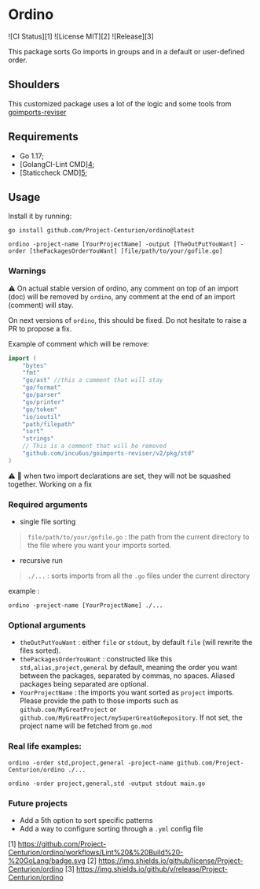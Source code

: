 # Ordino

![CI Status][1]
![License MIT][2]
![Release][3]

This package sorts Go imports in groups and in a default or user-defined order. 

## Shoulders

This customized package uses a lot of the logic and some tools from [goimports-reviser](https://github.com/incu6us/goimports-reviser)

## Requirements

* Go 1.17;
* [GolangCI-Lint CMD][4](https://github.com/golangci/golangci-lint);
* [Staticcheck CMD][5](https://staticcheck.io);

## Usage

Install it by running:

```shell
go install github.com/Project-Centurion/ordino@latest
```

```shell
ordino -project-name [YourProjectName] -output [TheOutPutYouWant] -order [thePackagesOrderYouWant] [file/path/to/your/gofile.go]
```

### Warnings

:warning: On actual stable version of ordino, any comment on top of an import (doc) will be removed by `ordino`,
any comment at the end of an import (comment) will stay.

On next versions of `ordino`, this should be fixed. Do not hesitate to raise a PR to propose a fix.

Example of comment which will be remove:
```go
import (
	"bytes"
	"fmt"
	"go/ast" //this a comment that will stay
	"go/format"
	"go/parser"
	"go/printer"
	"go/token"
	"io/ioutil"
	"path/filepath"
	"sort"
	"strings"
	// This is a comment that will be removed
	"github.com/incu6us/goimports-reviser/v2/pkg/std"
)
```

:warning: :bug: when two import declarations are set, they will not be squashed together. Working on a fix

### Required arguments

* single file sorting

> `file/path/to/your/gofile.go` : the path from the current directory to the file where you want your imports sorted.

* recursive run

> `./...` : sorts imports from all the `.go` files under the current directory

example :

```shell
ordino -project-name [YourProjectName] ./...
```

### Optional arguments

* `theOutPutYouWant` : either `file` or `stdout`, by default `file` (will rewrite the files sorted).
* `thePackagesOrderYouWant` : constructed like this `std,alias,project,general` by default, meaning the order you want between
the packages, separated by commas, no spaces. Aliased packages being separated are optional.
* `YourProjectName` : the imports you want sorted as `project` imports. Please provide the path to those imports such as `github.com/MyGreatProject`
or `github.com/MyGreatProject/mySuperGreatGoRepository`. If not set, the project name will be fetched from `go.mod`


### Real life examples: 

```shell
ordino -order std,project,general -project-name github.com/Project-Centurion/ordino ./...
```

```shell
ordino -order project,general,std -output stdout main.go
```

### Future projects

- Add a 5th option to sort specific patterns
- Add a way to configure sorting through a `.yml` config file

[1] https://github.com/Project-Centurion/ordino/workflows/Lint%20&%20Build%20-%20GoLang/badge.svg
[2] https://img.shields.io/github/license/Project-Centurion/ordino
[3] https://img.shields.io/github/v/release/Project-Centurion/ordino
